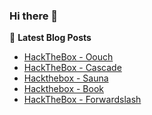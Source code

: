 ### Hi there 👋

<!--
**shubham399/shubham399** is a ✨ _special_ ✨ repository because its `README.md` (this file) appears on your GitHub profile.

Here are some ideas to get you started:

- 🔭 I’m currently working on ...
- 🌱 I’m currently learning ...
- 👯 I’m looking to collaborate on ...
- 🤔 I’m looking for help with ...
- 💬 Ask me about ...
- 📫 How to reach me: ...
- 😄 Pronouns: ...
- ⚡ Fun fact: ...
-->



📕 **Latest Blog Posts**
<!-- BLOG-POST-LIST:START -->
- [HackTheBox - Oouch](https://www.shubhkumar.in/htb/oouch/)
- [HackTheBox - Cascade](https://www.shubhkumar.in/htb/cascade/)
- [Hackthebox - Sauna](https://www.shubhkumar.in/htb/sauna/)
- [Hackthebox - Book](https://www.shubhkumar.in/htb/book/)
- [HackTheBox - Forwardslash](https://www.shubhkumar.in/htb/forwardslash/)
<!-- BLOG-POST-LIST:END -->
